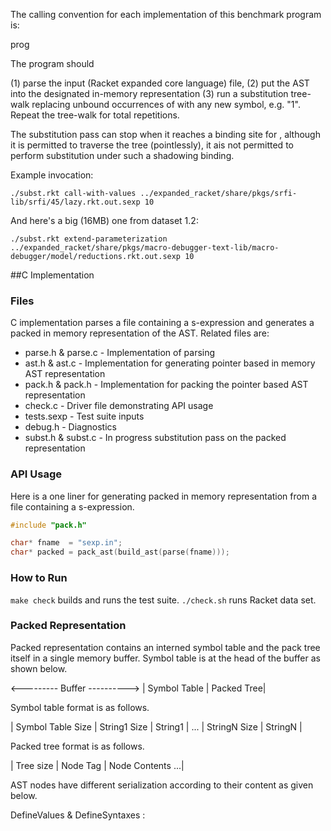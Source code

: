 
The calling convention for each implementation of this benchmark
program is:

  prog <symbol> <input-file> <iterations>

The program should

 (1) parse the input (Racket expanded core language) file,
 (2) put the AST into the designated in-memory representation
 (3) run a substitution tree-walk replacing unbound occurrences of
     <symbol> with any new symbol, e.g. "<symbol>1".
     Repeat the tree-walk for <iterations> total repetitions.

The substitution pass can stop when it reaches a binding site for
<symbol>, although it is permitted to traverse the tree (pointlessly),
it ais not permitted to perform substitution under such a shadowing
binding.

Example invocation:

    ./subst.rkt call-with-values ../expanded_racket/share/pkgs/srfi-lib/srfi/45/lazy.rkt.out.sexp 10

And here's a big (16MB) one from dataset 1.2:

    ./subst.rkt extend-parameterization ../expanded_racket/share/pkgs/macro-debugger-text-lib/macro-debugger/model/reductions.rkt.out.sexp 10

##C Implementation

### Files
C implementation parses a file containing a s-expression and generates a packed 
in memory representation of the AST. Related files are:

* parse.h & parse.c - Implementation of parsing
* ast.h   & ast.c   - Implementation for generating pointer based in memory AST representation
* pack.h  & pack.h  - Implementation for packing the pointer based AST representation 
* check.c           - Driver file demonstrating API usage
* tests.sexp        - Test suite inputs
* debug.h           - Diagnostics
* subst.h & subst.c - In progress substitution pass on the packed representation

### API Usage

Here is a one liner for generating packed in memory representation from a file containing a s-expression.

```c
#include "pack.h"

char* fname  = "sexp.in";
char* packed = pack_ast(build_ast(parse(fname)));
```

### How to Run

`make check` builds and runs the test suite. 
`./check.sh` runs Racket data set.

### Packed Representation

Packed representation contains an interned symbol table and the pack tree itself in a single memory buffer.
Symbol table is at the head of the buffer as shown below.

<--------- Buffer ---------->
| Symbol Table | Packed Tree|

Symbol table format is as follows.

| Symbol Table Size | String1 Size | String1 | ... | StringN Size | StringN |

Packed tree format is as follows.

| Tree size | Node Tag | Node Contents ...|

AST nodes have different serialization according to their content as given below.

DefineValues & DefineSyntaxes :
  
